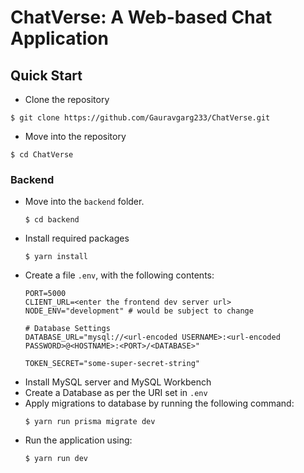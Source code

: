 # ChatVerse: A Web-based Chat Application

## Quick Start
- Clone the repository
```console
$ git clone https://github.com/Gauravgarg233/ChatVerse.git
```
- Move into the repository
```console
$ cd ChatVerse
```

### Backend
- Move into the `backend` folder.
    ```console
    $ cd backend
    ```
- Install required packages
    ```console
    $ yarn install
    ```
- Create a file `.env`, with the following contents:
    ```env
    PORT=5000
    CLIENT_URL=<enter the frontend dev server url>
    NODE_ENV="development" # would be subject to change
    
    # Database Settings
    DATABASE_URL="mysql://<url-encoded USERNAME>:<url-encoded PASSWORD>@<HOSTNAME>:<PORT>/<DATABASE>"

    TOKEN_SECRET="some-super-secret-string"
    ```
- Install MySQL server and MySQL Workbench
- Create a Database as per the URI set in `.env`
- Apply migrations to database by running the following command:
    ```console
    $ yarn run prisma migrate dev
    ```
- Run the application using:
    ```console
    $ yarn run dev
    ```

